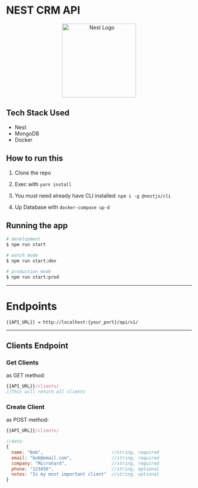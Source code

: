 # NEST CRM API

<p align="center">
  <a href="http://nestjs.com/" target="blank"><img src="https://nestjs.com/img/logo-small.svg" width="200" alt="Nest Logo" /></a>
</p>

## Tech Stack Used
* Nest
* MongoDB
* Docker

## How to run this
1. Clone the repo

2. Exec with ```yarn install```

3. You must need already have CLI installed: ```npm i -g @nestjs/cli```

4. Up Database with ```docker-compose up-d```

## Running the app

```bash
# development
$ npm run start

# watch mode
$ npm run start:dev

# production mode
$ npm run start:prod
```


---


# Endpoints
```
{{API_URL}} = http://localhost:{your_port}/api/v1/
```
---
## Clients Endpoint

### Get Clients

as GET method:
```javascript
{{API_URL}}/clients/
//This will return all clients
```

### Create Client

as POST method:
```javascript
{{API_URL}}/clients/

//data
{
  name: "Bob",                          //string, required
  email: "bob@email.com",               //string, required
  company: "Microhard",                 //string, required
  phone: "123456",                      //string, optional
  notes: "Is my most important client"  //string, optional
}
```
